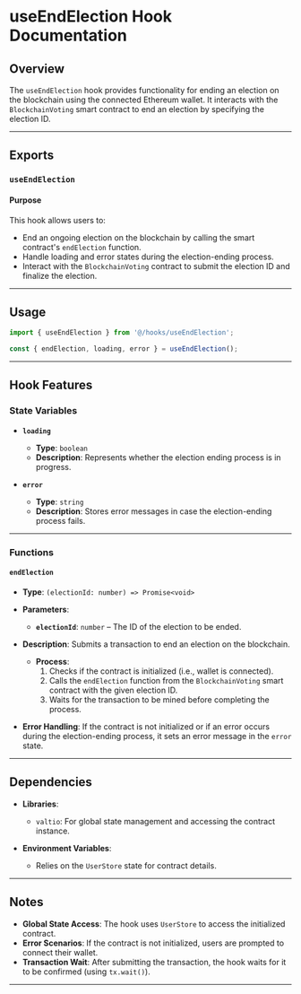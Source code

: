 
# useEndElection Hook Documentation

## Overview

The `useEndElection` hook provides functionality for ending an election on the blockchain using the connected Ethereum wallet. It interacts with the `BlockchainVoting` smart contract to end an election by specifying the election ID.

---

## Exports

### `useEndElection`

#### Purpose

This hook allows users to:
- End an ongoing election on the blockchain by calling the smart contract's `endElection` function.
- Handle loading and error states during the election-ending process.
- Interact with the `BlockchainVoting` contract to submit the election ID and finalize the election.

---

## Usage

```typescript
import { useEndElection } from '@/hooks/useEndElection';

const { endElection, loading, error } = useEndElection();
```

---

## Hook Features

### **State Variables**
- **`loading`**
  - **Type**: `boolean`
  - **Description**: Represents whether the election ending process is in progress.

- **`error`**
  - **Type**: `string`
  - **Description**: Stores error messages in case the election-ending process fails.

---

### **Functions**

#### `endElection`
- **Type**: `(electionId: number) => Promise<void>`
- **Parameters**:
  - **`electionId`**: `number` – The ID of the election to be ended.

- **Description**: Submits a transaction to end an election on the blockchain.
  - **Process**:
    1. Checks if the contract is initialized (i.e., wallet is connected).
    2. Calls the `endElection` function from the `BlockchainVoting` smart contract with the given election ID.
    3. Waits for the transaction to be mined before completing the process.
  
- **Error Handling**: If the contract is not initialized or if an error occurs during the election-ending process, it sets an error message in the `error` state.

---

## Dependencies

- **Libraries**:
  - `valtio`: For global state management and accessing the contract instance.
  
- **Environment Variables**:
  - Relies on the `UserStore` state for contract details.


---

## Notes

- **Global State Access**: The hook uses `UserStore` to access the initialized contract.
- **Error Scenarios**: If the contract is not initialized, users are prompted to connect their wallet.
- **Transaction Wait**: After submitting the transaction, the hook waits for it to be confirmed (using `tx.wait()`).

--- 
